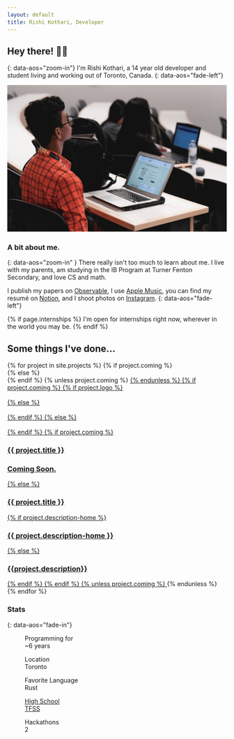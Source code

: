 ```yaml
---
layout: default
title: Rishi Kothari, Developer
---
```


## Hey there! 👋🌊
{: data-aos="zoom-in"}
I'm <span class="bg-light-yellow">Rishi Kothari</span>, a 14 year old developer and student living and working out of Toronto, Canada.
{: data-aos="fade-left"}

<div data-aos="fade-right" class="aos-init halftone">
<img src="/assets/attachments1/44606624_2484325718260664_2498399909355454464_o.jpg" alt="Me at HtN" title="Me @ HtN"  class="halftone">
</div>

### A bit about me.
{: data-aos="zoom-in" }
There really isn't too much to learn about me. I live with my parents, am studying in the IB Program at Turner Fenton Secondary, and love CS and math.

I publish my papers on <a href="https://observablehq.com/@rishiosaur" style="--theme:orange" class="hover-white no-underline black border-up">Observable</a>, I use <a href="https://music.apple.com/profile/itsrishikothari" style="--theme:red" class="hover-white no-underline black border-up">Apple Music</a>, you can find my resumé on <a href="https://www.notion.so/rishikothari/Resum-1f30f8797204413c8ef738558aa89f1b" style="--theme:grey" class="hover-white no-underline black border-up">Notion</a>, and I shoot photos on <a href="https://instagram.com/yo.rishi" style="--theme:purple" class="hover-white no-underline black border-up">Instagram</a>.
{: data-aos="fade-left"}


{% if page.internships %}
I'm <span class="bg-light-green">open for internships right now</span>, wherever in the world you may be.
{% endif %}


## Some things I've done...
<section class="cf w-100 pa2-ns">
  {% for project in site.projects %}
  {% if project.coming %}
  <article class=" fr w-100 w-50-m  w-50-ns pa2-ns " data-aos="zoom-in">
  {% else %}
  <article class=" fr w-100 w-50-m  w-50-ns pa2-ns pointer" data-aos="zoom-in">
  {% endif %}
  {% unless project.coming %}
  <a href="{{ project.url }}" class="ph2 ph0-ns pb3 link db dim">
  {% endunless %}
    {% if project.coming %}
    {% if project.logo %}
      <div class="aspect-ratio aspect-ratio--1x1" style="opacity: .25;">
        <img style="background-image:url({{project.logo}});" 
        class="db bg-center cover aspect-ratio--object" />
      </div>
    {% else %}
    <div class="aspect-ratio aspect-ratio--1x1 " style="opacity: .25;">
        <img style="background-color: white" 
        class="db bg-center cover aspect-ratio--object" />
      </div>
    {% endif %}
    {% else %}
    <div class=" aspect-ratio aspect-ratio--1x1 grow" >
      <img style="background-image:url({{project.logo}});" 
      class="db bg-center cover aspect-ratio--object" />
    </div>
    {% endif %}
    {% if project.coming %}
      <h3 class="f5 f4-ns mb0 black-60 border-down dib" data-aos="zoom-in" style="--theme:#cacaca">{{ project.title }}</h3>
        <h3 class="f6 f5 fw4 mt2 black-60" data-aos="fade-right">Coming Soon.</h3>
    {% else %}
      <h3 class="f5 f4-ns mb0 black-90 border-down dib" data-aos="zoom-in" style="--theme:{{project.theme}}">{{ project.title }}</h3>
      {% if project.description-home %}
        <h3 class="f6 f5 fw4 mt2 black-60" data-aos="fade-right">{{ project.description-home }}</h3>
      {% else %}
        <h3 class="f6 f5 fw4 mt2 black-60" data-aos="fade-right">{{project.description}}</h3>
      {% endif %}
    {% endif %}
    {% unless project.coming %}
    </a>
    {% endunless %}
  </article>
  {% endfor %}

</section>

### Stats
{: data-aos="fade-in"}
<article class="nr5-l" data-name="slab-stat-large">
  <div class="cf">
    <dl class="db dib-l w-auto-l lh-title mr6-l" data-aos="fade-up">
      <dd class="f6 fw4 ml0">Programming for</dd>
      <dd class="f2 f-subheadline-l fw6 ml0">~6 <span class="bg-blue white">years</span></dd>
    </dl>
    <dl class="db dib-l w-auto-l lh-title mr6-l" data-aos="zoom-in">
      <dd class="f6 fw4 ml0">Location</dd>
      <dd class="f2 f-subheadline-l fw6 ml0"><span class="red">Tor</span><span class="bg-red white">on</span><span class="red">to</span></dd>
    </dl>
    <dl class="db dib-l w-auto-l lh-title mr6-l" data-aos="fade-in">
      <dd class="f6 fw4 ml0 ">Favorite Language</dd>
      <dd class="f2 f-subheadline-l fw6 ml0 white bg-orange">Rust</dd>
    </dl>
    <a class="link hover-gold pointer black" href="http://turnerfenton.com/"><dl class="db dib-l w-auto-l lh-title mr6-l" data-aos="fade-left">
      <dd class="f6 fw4 ml0">High School</dd>
      <dd class="f2 f-subheadline-l fw6 ml0 hover-gold">TFSS</dd>
    </dl></a>
    <dl class="db dib-l w-auto-l lh-title mr6-l" data-aos="zoom-in">
      <dd class="f6 fw4 ml0">Hackathons</dd>
      <dd class="f2 f-subheadline-l fw6 ml0">2</dd>
    </dl>